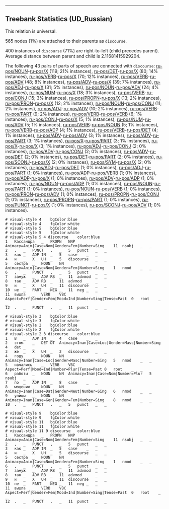 

--------------------------------------------------------------------------------

## Treebank Statistics (UD_Russian)

This relation is universal.

565 nodes (1%) are attached to their parents as `discourse`.

400 instances of `discourse` (71%) are right-to-left (child precedes parent).
Average distance between parent and child is 2.11681415929204.

The following 43 pairs of parts of speech are connected with `discourse`: [ru-pos/NOUN]()-[ru-pos/X]() (119; 21% instances), [ru-pos/DET]()-[ru-pos/X]() (80; 14% instances), [ru-pos/VERB]()-[ru-pos/X]() (70; 12% instances), [ru-pos/VERB]()-[ru-pos/ADV]() (48; 8% instances), [ru-pos/ADV]()-[ru-pos/X]() (39; 7% instances), [ru-pos/ADJ]()-[ru-pos/X]() (31; 5% instances), [ru-pos/NOUN]()-[ru-pos/ADV]() (24; 4% instances), [ru-pos/NUM]()-[ru-pos/X]() (18; 3% instances), [ru-pos/VERB]()-[ru-pos/CONJ]() (15; 3% instances), [ru-pos/PROPN]()-[ru-pos/X]() (13; 2% instances), [ru-pos/PRON]()-[ru-pos/X]() (12; 2% instances), [ru-pos/NOUN]()-[ru-pos/CONJ]() (11; 2% instances), [ru-pos/ADJ]()-[ru-pos/ADV]() (10; 2% instances), [ru-pos/VERB]()-[ru-pos/PART]() (9; 2% instances), [ru-pos/VERB]()-[ru-pos/VERB]() (6; 1% instances), [ru-pos/CONJ]()-[ru-pos/X]() (5; 1% instances), [ru-pos/NUM]()-[ru-pos/ADV]() (5; 1% instances), [ru-pos/VERB]()-[ru-pos/NOUN]() (5; 1% instances), [ru-pos/VERB]()-[ru-pos/ADP]() (4; 1% instances), [ru-pos/VERB]()-[ru-pos/DET]() (4; 1% instances), [ru-pos/ADV]()-[ru-pos/ADV]() (3; 1% instances), [ru-pos/ADV]()-[ru-pos/PART]() (3; 1% instances), [ru-pos/X]()-[ru-pos/PART]() (3; 1% instances), [ru-pos/X]()-[ru-pos/X]() (3; 1% instances), [ru-pos/ADJ]()-[ru-pos/CONJ]() (2; 0% instances), [ru-pos/ADV]()-[ru-pos/CONJ]() (2; 0% instances), [ru-pos/ADV]()-[ru-pos/DET]() (2; 0% instances), [ru-pos/DET]()-[ru-pos/PART]() (2; 0% instances), [ru-pos/SCONJ]()-[ru-pos/X]() (2; 0% instances), [ru-pos/SYM]()-[ru-pos/X]() (2; 0% instances), [ru-pos/ADJ]()-[ru-pos/DET]() (1; 0% instances), [ru-pos/ADJ]()-[ru-pos/PART]() (1; 0% instances), [ru-pos/ADP]()-[ru-pos/VERB]() (1; 0% instances), [ru-pos/ADP]()-[ru-pos/X]() (1; 0% instances), [ru-pos/ADV]()-[ru-pos/ADP]() (1; 0% instances), [ru-pos/NOUN]()-[ru-pos/ADP]() (1; 0% instances), [ru-pos/NOUN]()-[ru-pos/PART]() (1; 0% instances), [ru-pos/NOUN]()-[ru-pos/VERB]() (1; 0% instances), [ru-pos/PRON]()-[ru-pos/ADV]() (1; 0% instances), [ru-pos/PROPN]()-[ru-pos/CONJ]() (1; 0% instances), [ru-pos/PROPN]()-[ru-pos/PART]() (1; 0% instances), [ru-pos/PUNCT]()-[ru-pos/X]() (1; 0% instances), [ru-pos/SCONJ]()-[ru-pos/ADV]() (1; 0% instances).


~~~ conllu
# visual-style 4	bgColor:blue
# visual-style 4	fgColor:white
# visual-style 5	bgColor:blue
# visual-style 5	fgColor:white
# visual-style 5 4 discourse	color:blue
1	Кассандра	_	PROPN	NNP	Animacy=Anim|Case=Nom|Gender=Fem|Number=Sing	11	nsubj	_	_
2	,	_	PUNCT	,	_	5	punct	_	_
3	как	_	ADP	IN	_	5	case	_	_
4	и	_	X	UH	_	5	discourse	_	_
5	сестра	_	NOUN	NN	Animacy=Anim|Case=Nom|Gender=Fem|Number=Sing	1	nmod	_	_
6	,	_	PUNCT	,	_	5	punct	_	_
7	замуж	_	ADV	RB	_	11	advmod	_	_
8	так	_	ADV	RB	_	11	advmod	_	_
9	и	_	X	UH	_	11	discourse	_	_
10	не	_	PART	NEG	_	11	neg	_	_
11	вышла	_	VERB	VBC	Aspect=Perf|Gender=Fem|Mood=Ind|Number=Sing|Tense=Past	0	root	_	_
12	.	_	PUNCT	.	_	11	punct	_	_

~~~


~~~ conllu
# visual-style 3	bgColor:blue
# visual-style 3	fgColor:white
# visual-style 2	bgColor:blue
# visual-style 2	fgColor:white
# visual-style 2 3 discourse	color:blue
1	В	_	ADP	IN	_	4	case	_	_
2	этом	_	DET	DT	Animacy=Inan|Case=Loc|Gender=Masc|Number=Sing	4	det	_	_
3	же	_	X	UH	_	2	discourse	_	_
4	году	_	NOUN	NN	Animacy=Inan|Case=Loc|Gender=Masc|Number=Sing	5	nmod	_	_
5	начались	_	VERB	VBC	Aspect=Perf|Mood=Ind|Number=Plur|Tense=Past	0	root	_	_
6	работы	_	NOUN	NN	Animacy=Inan|Case=Nom|Number=Plur	5	nsubj	_	_
7	по	_	ADP	IN	_	8	case	_	_
8	мощению	_	NOUN	NN	Animacy=Inan|Case=Dat|Gender=Neut|Number=Sing	6	nmod	_	_
9	улицы	_	NOUN	NN	Animacy=Inan|Case=Gen|Gender=Fem|Number=Sing	8	nmod	_	_
10	.	_	PUNCT	.	_	5	punct	_	_

~~~


~~~ conllu
# visual-style 9	bgColor:blue
# visual-style 9	fgColor:white
# visual-style 11	bgColor:blue
# visual-style 11	fgColor:white
# visual-style 11 9 discourse	color:blue
1	Кассандра	_	PROPN	NNP	Animacy=Anim|Case=Nom|Gender=Fem|Number=Sing	11	nsubj	_	_
2	,	_	PUNCT	,	_	5	punct	_	_
3	как	_	ADP	IN	_	5	case	_	_
4	и	_	X	UH	_	5	discourse	_	_
5	сестра	_	NOUN	NN	Animacy=Anim|Case=Nom|Gender=Fem|Number=Sing	1	nmod	_	_
6	,	_	PUNCT	,	_	5	punct	_	_
7	замуж	_	ADV	RB	_	11	advmod	_	_
8	так	_	ADV	RB	_	11	advmod	_	_
9	и	_	X	UH	_	11	discourse	_	_
10	не	_	PART	NEG	_	11	neg	_	_
11	вышла	_	VERB	VBC	Aspect=Perf|Gender=Fem|Mood=Ind|Number=Sing|Tense=Past	0	root	_	_
12	.	_	PUNCT	.	_	11	punct	_	_

~~~


